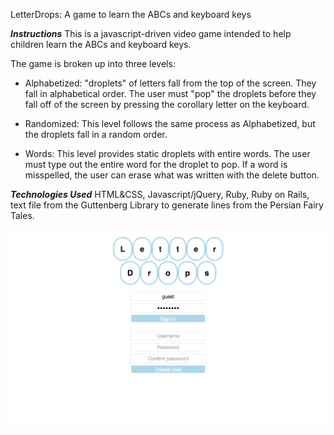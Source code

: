 LetterDrops: A game to learn the ABCs and keyboard keys

***Instructions***
This is a javascript-driven video game intended to help children learn the ABCs and keyboard keys.

The game is broken up into three levels:
- Alphabetized: "droplets" of letters fall from the top of the screen. They fall in alphabetical order. The user must "pop" the droplets before they fall off of the screen by pressing the corollary letter on the keyboard.

- Randomized: This level follows the same process as Alphabetized, but the droplets fall in a random order.

- Words: This level provides static droplets with entire words. The user must type out the entire word for the droplet to pop. If a word is misspelled, the user can erase what was written with the delete button.


***Technologies Used***
HTML&CSS, Javascript/jQuery, Ruby, Ruby on Rails, text file from the Guttenberg Library to generate lines from the Persian Fairy Tales.


<img src="./letterDrops.gif">
